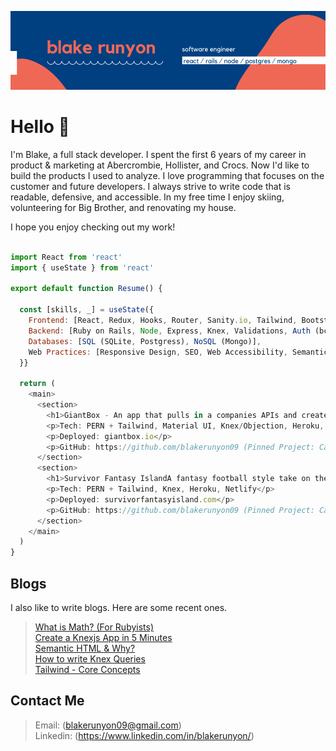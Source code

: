 ![blake runyon logo header](https://raw.githubusercontent.com/blakerunyon09/blakerunyon09/main/Welcome!-2.png)

# Hello 👋 

I'm Blake, a full stack developer. I spent the first 6 years of my career in product & marketing at Abercrombie, Hollister, and Crocs. Now I'd like to build the products I used to analyze. I love programming that focuses on the customer and future developers. I always strive to write code that is readable, defensive, and accessible. In my free time I enjoy skiing, volunteering for Big Brother, and renovating my house.

I hope you enjoy checking out my work!

```javascript

import React from 'react'
import { useState } from 'react'

export default function Resume() {

  const [skills, _] = useState({
    Frontend: [React, Redux, Hooks, Router, Sanity.io, Tailwind, Bootstrap, Rest APIs, Chrome Dev Tools, ES6],
    Backend: [Ruby on Rails, Node, Express, Knex, Validations, Auth (bcrypt, jwt)],
    Databases: [SQL (SQLite, Postgress), NoSQL (Mongo)],
    Web Practices: [Responsive Design, SEO, Web Accessibility, Semantic HTML, DRY]
  }}
  
  return (
    <main>
      <section>
        <h1>GiantBox - An app that pulls in a companies APIs and creates analytics dashboards.</h1>
        <p>Tech: PERN + Tailwind, Material UI, Knex/Objection, Heroku, Netlify</p>
        <p>Deployed: giantbox.io</p>
        <p>GitHub: https://github.com/blakerunyon09 (Pinned Project: Capstone)</p>
      </section>
      <section>
        <h1>Survivor Fantasy IslandA fantasy football style take on the reality tv show Survivor.</h1>
        <p>Tech: PERN + Tailwind, Knex, Heroku, Netlify</p>
        <p>Deployed: survivorfantasyisland.com</p>
        <p>GitHub: https://github.com/blakerunyon09 (Pinned Project: Capstone)</p>
      </section>
    </main>
  )
}

```

## Blogs

I also like to write blogs. Here are some recent ones.

> [What is Math? (For Rubyists)](https://blakerunyon.medium.com/what-is-math-for-rubyists-acc6922b271c)  
> [Create a Knexjs App in 5 Minutes](https://blakerunyon.medium.com/create-a-knexjs-app-in-5-minutes-122283429a25)  
> [Semantic HTML & Why?](https://blakerunyon.medium.com/semantic-html-why-61e1459afbd)  
> [How to write Knex Queries](https://blakerunyon.medium.com/how-to-write-knex-queries-c70ac80f14e1)  
> [Tailwind - Core Concepts](https://blakerunyon.medium.com/tailwind-core-concepts-74d785fd1c74)  

## Contact Me

> Email: (blakerunyon09@gmail.com)  
> Linkedin: (https://www.linkedin.com/in/blakerunyon/)
